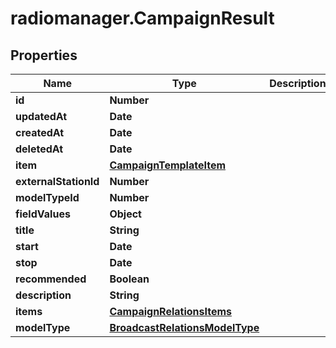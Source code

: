 # radiomanager.CampaignResult

## Properties

Name | Type | Description | Notes
------------ | ------------- | ------------- | -------------
**id** | **Number** |  | 
**updatedAt** | **Date** |  | 
**createdAt** | **Date** |  | 
**deletedAt** | **Date** |  | 
**item** | [**CampaignTemplateItem**](CampaignTemplateItem.md) |  | [optional] 
**externalStationId** | **Number** |  | [optional] 
**modelTypeId** | **Number** |  | 
**fieldValues** | **Object** |  | [optional] 
**title** | **String** |  | [optional] 
**start** | **Date** |  | 
**stop** | **Date** |  | 
**recommended** | **Boolean** |  | [optional] 
**description** | **String** |  | [optional] 
**items** | [**CampaignRelationsItems**](CampaignRelationsItems.md) |  | [optional] 
**modelType** | [**BroadcastRelationsModelType**](BroadcastRelationsModelType.md) |  | [optional] 


